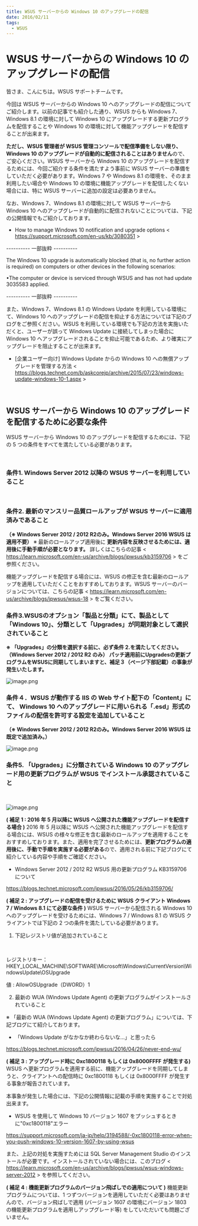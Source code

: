 ```yaml
---
title: WSUS サーバーからの Windows 10 のアップグレードの配信
date: 2016/02/11
tags:
  - WSUS
---
```


# WSUS サーバーからの Windows 10 のアップグレードの配信

皆さま、こんにちは。WSUS サポートチームです。

今回は WSUS サーバーからの Windows 10 へのアップグレードの配信についてご紹介します。以前の記事でも紹介した通り、WSUS からも Windows 7、Windows 8.1 の環境に対して Windows 10 にアップグレードする更新プログラムを配信することや Windows 10 の環境に対して機能アップグレードを配信することが出来ます。

**ただし、WSUS 管理者が WSUS 管理コンソールで配信準備をしない限り、Windows 10 のアップグレードが自動的に配信されることはありません**ので、ご安心ください。WSUS サーバーから Windows 10 のアップグレードを配信するためには、今回ご紹介する条件を満たすよう事前に WSUS サーバーの準備をしていただく必要があります。Windows 7 や Windows 8.1 の環境を、そのまま利用したい場合や Windows 10 の環境に機能アップグレードを配信したくない場合には、特に WSUS サーバーに追加の設定は必要ありません。

なお、Windows 7、Windows 8.1 の環境に対して WSUS サーバーから Windows 10 へのアップグレードが自動的に配信されないことについては、下記の公開情報でもご紹介しております。

- How to manage Windows 10 notification and upgrade options
< https://support.microsoft.com/en-us/kb/3080351 >

---------- 一部抜粋 ----------

The Windows 10 upgrade is automatically blocked (that is, no further action is required) on computers or other devices in the following scenarios:

 •The computer or device is serviced through WSUS and has not had update 3035583 applied.

---------- 一部抜粋 ----------

また、Windows 7、Windows 8.1 の Windows Update を利用している環境にて、Windows 10 へのアップグレードの配信を抑止する方法については下記のブログをご参照ください。WSUS を利用している環境でも下記の方法を実施いただくと、ユーザーが誤って Windows Update に接続してしまった場合に Windows 10 へアップグレードされることを抑止可能であるため、より確実にアップグレードを阻止することが出来ます。

- [企業ユーザー向け] Windows Update からの Windows 10 への無償アップグレードを管理する方法
< https://blogs.technet.com/b/askcorejp/archive/2015/07/23/windows-update-windows-10-1.aspx >
<br>

## WSUS サーバーから Windows 10 のアップグレードを配信するために必要な条件

WSUS サーバーから Windows 10 のアップグレードを配信するためには、下記の 5 つの条件をすべてを満たしている必要があります。

<br>

### 条件1. Windows Server 2012 以降の WSUS サーバーを利用していること

<br>

### 条件2. 最新のマンスリー品質ロールアップが WSUS サーバーに適用済みであること

**（※ Windows Server 2012 / 2012 R2のみ。Windows Server 2016 WSUS は適用不要）**
※  最新のロールアップ適用後に **更新内容を反映させるためには、適用後に手動手順が必要となります。** 詳しくはこちらの記事 < https://learn.microsoft.com/en-us/archive/blogs/jpwsus/kb3159706 > をご参照ください。

機能アップグレードを配信する場合には、WSUS の修正を含む最新のロールアップを適用していただくことをおすすめしております。WSUS サーバーのバージョンについては、こちらの記事 < https://learn.microsoft.com/en-us/archive/blogs/jpwsus/wsus-18 > をご覧ください。
<br>

### 条件3.WSUSのオプション「製品と分類」にて、製品として「Windows 10」、分類として「Upgrades」が同期対象として選択されていること

**※ 「Upgrades」の分類を選択する前に、必ず条件 2.を満たしてください。 （Windows Server 2012 / 2012 R2 のみ）
パッチ適用前にUpgradesの更新プログラムをWSUSに同期してしまいますと、補足３（ページ下部記載）の事象が発生いたします。**

![image.png](./2016-02-11-01/1.png)
<br>

### 条件４．WSUS が動作する IIS の Web サイト配下の「Content」にて、 Windows 10 へのアップグレードに用いられる「.esd」形式のファイルの配信を許可する設定を追加していること

**（※ Windows Server 2012 / 2012 R2のみ。Windows Server 2016 WSUS は既定で追加済み。）**

![image.png](./2016-02-11-01/2.png)
<br>

### 条件5. 「Upgrades」に分類されている Windows 10 のアップグレード用の更新プログラムが WSUS でインストール承認されていること

<br>

![image.png](./2016-02-11-01/4.png)
<br>

**( 補足 1  : 2016 年 5 月以降に WSUS へ公開された機能アップグレードを配信する場合 )**
2016 年 5 月以降に WSUS へ公開された機能アップグレードを配信する場合には、WSUS の様々な修正を含む最新のロールアップを適用することをおすすめしております。また、適用を完了させるためには、**更新プログラムの適用後に、手動で手順を実施する必要がある**ので、適用される前に下記ブログにて紹介している内容や手順をご確認ください。
<br>

- Windows Server 2012 / 2012 R2 WSUS 用の更新プログラム KB3159706 について

https://blogs.technet.microsoft.com/jpwsus/2016/05/26/kb3159706/
<br>

**( 補足 2  : アップグレードの配信を受けるために WSUS クライアント Windows 7 / Windows 8.1 にて必要な条件 )**
WSUS サーバーから配信される Windows 10 へのアップグレードを受けるためには、Windows 7 / Windows 8.1 の WSUS クライアントでは下記の 2 つの条件を満たしている必要があります。
<br>

1. 下記レジストリ値が追加されていること
<br>

レジストリキー： HKEY_LOCAL_MACHINE\SOFTWARE\\Microsoft\Windows\CurrentVersion\WindowsUpdate\OSUpgrade

値 : AllowOSUpgrade（DWORD）1
<br>

2. 最新の WUA (Windows Update Agent) の更新プログラムがインストールされていること

※ 「最新の WUA (Windows Update Agent) の更新プログラム」については、下記ブログにて紹介しております。
<br>

- 「Windows Update がなかなか終わらないな…」と思ったら

https://blogs.technet.microsoft.com/jpwsus/2016/04/26/never-end-wu/
<br>

**( 補足 3  : アップグレード時に 0xc1800118 もしくは 0x8000FFFF が発生する)**
WSUS へ更新プログラムを適用する前に、機能アップグレードを同期してしまうと、クライアントへの配信時に 0xc1800118 もしくは 0x8000FFFF が発生する事象が報告されています。

本事象が発生した場合には、下記の公開情報に記載の手順を実施することで対処出来ます。
<br>

- WSUS を使用して Windows 10 バージョン 1607 をプッシュするときに"0xc1800118"エラー

https://support.microsoft.com/ja-jp/help/3194588/-0xc1800118-error-when-you-push-windows-10-version-1607-by-using-wsus
<br>

また、上記の対処を実施すためには SQL Server Management Studio のインストールが必要です。インストールされていない場合には、このブログ < https://learn.microsoft.com/en-us/archive/blogs/jpwsus/wsus-windows-server-2012 > を参照してください。
<br>

**( 補足 4  : 機能更新プログラムのバージョン飛ばしでの適用について )**
機能更新プログラムについては、1 つずつバージョンを適用していただく必要はありませんので、バージョン飛ばしで適用 (バージョン 1607 の環境にバージョン 1803 の機能更新プログラムを適用しアップグレード等) をしていただいても問題ございません。
